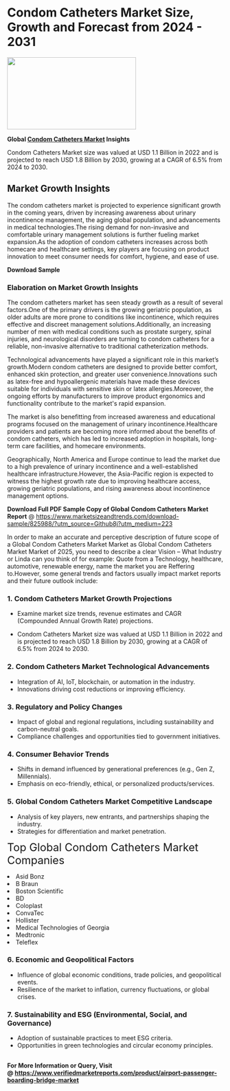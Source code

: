 <H1>Condom Catheters Market Size, Growth and Forecast from 2024 - 2031</H1><img class="aligncenter size-medium wp-image-584254" src="https://thirdeyenews.in/wp-content/uploads/2024/09/Global-Market-Research-300x168.jpeg" alt="" width="300" height="168" /><p><strong>Global&nbsp;<a href="https://www.marketsizeandtrends.com/download-sample/825988/?utm_source=Github8j?utm_medium=223">Condom Catheters Market</a> Insights</strong></p><p>Condom Catheters Market size was valued at USD 1.1 Billion in 2022 and is projected to reach USD 1.8 Billion by 2030, growing at a CAGR of 6.5% from 2024 to 2030.</p><p><h2>Market Growth Insights</h2> <p>The condom catheters market is projected to experience significant growth in the coming years, driven by increasing awareness about urinary incontinence management, the aging global population, and advancements in medical technologies.The rising demand for non-invasive and comfortable urinary management solutions is further fueling market expansion.As the adoption of condom catheters increases across both homecare and healthcare settings, key players are focusing on product innovation to meet consumer needs for comfort, hygiene, and ease of use.</p> <p><strong>Download Sample</strong></p> <h3>Elaboration on Market Growth Insights</h3> <p>The condom catheters market has seen steady growth as a result of several factors.One of the primary drivers is the growing geriatric population, as older adults are more prone to conditions like incontinence, which requires effective and discreet management solutions.Additionally, an increasing number of men with medical conditions such as prostate surgery, spinal injuries, and neurological disorders are turning to condom catheters for a reliable, non-invasive alternative to traditional catheterization methods.</p> <p>Technological advancements have played a significant role in this market’s growth.Modern condom catheters are designed to provide better comfort, enhanced skin protection, and greater user convenience.Innovations such as latex-free and hypoallergenic materials have made these devices suitable for individuals with sensitive skin or latex allergies.Moreover, the ongoing efforts by manufacturers to improve product ergonomics and functionality contribute to the market's rapid expansion.</p> <p>The market is also benefitting from increased awareness and educational programs focused on the management of urinary incontinence.Healthcare providers and patients are becoming more informed about the benefits of condom catheters, which has led to increased adoption in hospitals, long-term care facilities, and homecare environments.</p> <p>Geographically, North America and Europe continue to lead the market due to a high prevalence of urinary incontinence and a well-established healthcare infrastructure.However, the Asia-Pacific region is expected to witness the highest growth rate due to improving healthcare access, growing geriatric populations, and rising awareness about incontinence management options.</p> <p><span class=""><strong>Download Full PDF Sample Copy of Global Condom Catheters Market Report</strong> @ <a href="https://www.marketsizeandtrends.com/download-sample/825988/?utm_source=Github8j?utm_medium=223" target="_blank">https://www.marketsizeandtrends.com/download-sample/825988/?utm_source=Github8j?utm_medium=223</a></span></p><p>In order to make an accurate and perceptive description of future scope of a Global&nbsp;Condom Catheters Market Market as Global&nbsp;Condom Catheters Market Market of 2025, you need to describe a clear Vision &ndash; What Industry or Linda can you think of for example: Quote from a Technology, healthcare, automotive, renewable energy, name the market you are Reffering to.However, some general trends and factors usually impact market reports and their future outlook include:</p><h3>1.&nbsp;<strong>Condom Catheters Market Growth Projections</strong></h3><ul><li>Examine market size trends, revenue estimates and CAGR (Compounded Annual Growth Rate) projections.</li><li><p>Condom Catheters Market size was valued at USD 1.1 Billion in 2022 and is projected to reach USD 1.8 Billion by 2030, growing at a CAGR of 6.5% from 2024 to 2030.</p></li></ul><h3>2.&nbsp;<strong>Condom Catheters Market Technological Advancements</strong></h3><ul><li>Integration of AI, IoT, blockchain, or automation in the industry.</li><li>Innovations driving cost reductions or improving efficiency.</li></ul><h3>3.&nbsp;<strong>Regulatory and Policy Changes</strong></h3><ul><li>Impact of global and regional regulations, including sustainability and carbon-neutral goals.</li><li>Compliance challenges and opportunities tied to government initiatives.</li></ul><h3>4.&nbsp;<strong>Consumer Behavior Trends</strong></h3><ul><li>Shifts in demand influenced by generational preferences (e.g., Gen Z, Millennials).</li><li>Emphasis on eco-friendly, ethical, or personalized products/services.</li></ul><h3>5.&nbsp;<strong>Global Condom Catheters Market Competitive Landscape</strong></h3><ul><li>Analysis of key players, new entrants, and partnerships shaping the industry.</li><li>Strategies for differentiation and market penetration.</li></ul><p data-pm-slice="1 1 []"><span style="color: inherit; font-family: inherit; font-size: 25px;">Top Global Condom Catheters Market Companies</span></p><div class="" data-test-id=""><p><li>Asid Bonz</li><li> B Braun</li><li> Boston Scientific</li><li> BD</li><li> Coloplast</li><li> ConvaTec</li><li> Hollister</li><li> Medical Technologies of Georgia</li><li> Medtronic</li><li> Teleflex</li></p></div><h3>6.&nbsp;<strong>Economic and Geopolitical Factors</strong></h3><ul><li>Influence of global economic conditions, trade policies, and geopolitical events.</li><li>Resilience of the market to inflation, currency fluctuations, or global crises.</li></ul><h3>7.&nbsp;<strong>Sustainability and ESG (Environmental, Social, and Governance)</strong></h3><ul><li>Adoption of sustainable practices to meet ESG criteria.</li><li>Opportunities in green technologies and circular economy principles.</li></ul><h2><strong style="font-size: 14px;">For More Information or Query, Visit @&nbsp;</strong><a style="background-color: #ffffff; font-size: 14px;" href="https://www.marketsizeandtrends.com/report/condom-catheters-market/" target="_blank">https://www.verifiedmarketreports.com/product/airport-passenger-boarding-bridge-market</a></h2>